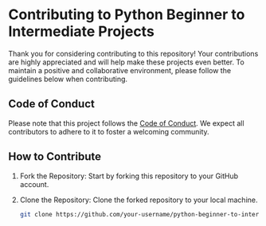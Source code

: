 # Contributing to Python Beginner to Intermediate Projects

Thank you for considering contributing to this repository! Your contributions are highly appreciated and will help make these projects even better. To maintain a positive and collaborative environment, please follow the guidelines below when contributing.

## Code of Conduct

Please note that this project follows the [Code of Conduct](CODE_OF_CONDUCT.md). We expect all contributors to adhere to it to foster a welcoming community.

## How to Contribute

1. Fork the Repository: Start by forking this repository to your GitHub account.

2. Clone the Repository: Clone the forked repository to your local machine.

   ```bash
   git clone https://github.com/your-username/python-beginner-to-intermediate-projects.git
